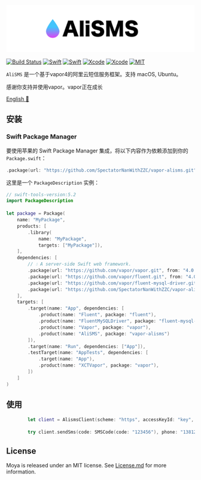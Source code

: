 <img src="images/banner.png"/>

[![Build Status](https://img.shields.io/badge/platforms-macOS%20%7C%20Ubuntu-green.svg)](https://github.com/Jinxiansen/SwiftUI)
[![Swift](https://img.shields.io/badge/Swift-5.2-orange.svg)](https://swift.org)
[![Swift](https://img.shields.io/badge/Vapor-4-orange.svg)](https://vapor.codes)
[![Xcode](https://img.shields.io/badge/Xcode-11.4-blue.svg)](https://developer.apple.com/xcode)
[![Xcode](https://img.shields.io/badge/macOS-15.0-blue.svg)](https://developer.apple.com/macOS)
[![MIT](https://img.shields.io/badge/licenses-MIT-red.svg)](https://opensource.org/licenses/MIT)



`AliSMS` 是一个基于vapor4的阿里云短信服务框架。支持 macOS, Ubuntu。

感谢你支持并使用vapor。vapor正在成长

[English 📔](README.md)

## 安装

### Swift Package Manager

要使用苹果的 Swift Package Manager 集成，将以下内容作为依赖添加到你的 `Package.swift`：

```swift
.package(url: "https://github.com/SpectatorNanWithZZC/vapor-alisms.git", from: "1.0.0-rc")
```

这里是一个 `PackageDescription` 实例：

```swift
// swift-tools-version:5.2
import PackageDescription

let package = Package(
    name: "MyPackage",
    products: [
        .library(
            name: "MyPackage",
            targets: ["MyPackage"]),
    ],
    dependencies: [
        // 💧 A server-side Swift web framework.
        .package(url: "https://github.com/vapor/vapor.git", from: "4.0.0-rc"),
        .package(url: "https://github.com/vapor/fluent.git", from: "4.0.0-rc"),
        .package(url: "https://github.com/vapor/fluent-mysql-driver.git", from: "4.0.0-rc"),
        .package(url: "https://github.com/SpectatorNanWithZZC/vapor-alisms.git", from: "1.0.0-rc")
    ],
    targets: [
        .target(name: "App", dependencies: [
            .product(name: "Fluent", package: "fluent"),
            .product(name: "FluentMySQLDriver", package: "fluent-mysql-driver"),
            .product(name: "Vapor", package: "vapor"),
            .product(name: "AliSMS", package: "vapor-alisms")
        ]),
        .target(name: "Run", dependencies: ["App"]),
        .testTarget(name: "AppTests", dependencies: [
            .target(name: "App"),
            .product(name: "XCTVapor", package: "vapor"),
        ])
    ]
)
```

## 使用

```swift
        let client = AlismsClient(scheme: "https", accessKeyId: "key", accessKeySecret: "secret")
        
        try client.sendSms(code: SMSCode(code: "123456"), phone: "13812341234", signName: "you sign name", templateCode: "you template code", req: req)
```

## License

Moya is released under an MIT license. See [License.md](https://github.com/SpectatorNanWithZZC/vapor-alisms/blob/master/LICENSE) for more information.